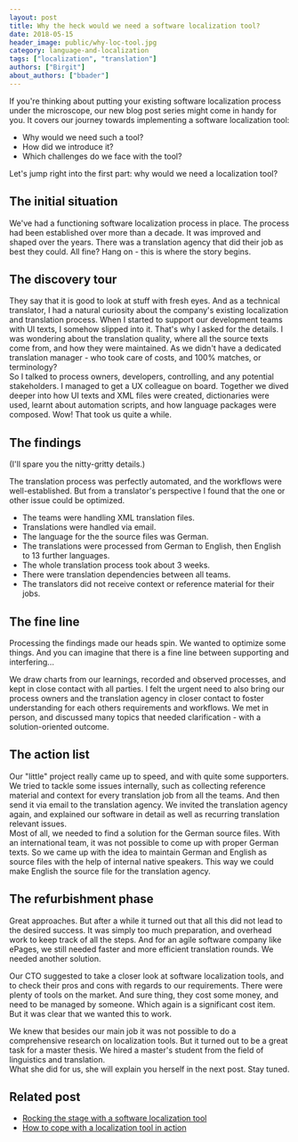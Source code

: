```yaml
---
layout: post
title: Why the heck would we need a software localization tool?
date: 2018-05-15
header_image: public/why-loc-tool.jpg
category: language-and-localization
tags: ["localization", "translation"]
authors: ["Birgit"]
about_authors: ["bbader"]
---
```


If you're thinking about putting your existing software localization process under the microscope, our new blog post series might come in handy for you.
It covers our journey towards implementing a software localization tool:

* Why would we need such a tool?
* How did we introduce it?
* Which challenges do we face with the tool?

Let's jump right into the first part: why would we need a localization tool?

## The initial situation

We've had a functioning software localization process in place.
The process had been established over more than a decade.
It was improved and shaped over the years.
There was a translation agency that did their job as best they could.
All fine?
Hang on - this is where the story begins.

## The discovery tour

They say that it is good to look at stuff with fresh eyes.
And as a technical translator, I had a natural curiosity about the company's existing localization and translation process.
When I started to support our development teams with UI texts, I somehow slipped into it.
That's why I asked for the details.
I was wondering about the translation quality, where all the source texts come from, and how they were maintained.
As we didn't have a dedicated translation manager - who took care of costs, and 100% matches, or terminology?<br>
So I talked to process owners, developers, controlling, and any potential stakeholders.
I managed to get a UX colleague on board.
Together we dived deeper into how UI texts and XML files were created, dictionaries were used, learnt about automation scripts, and how language packages were composed.
Wow!
That took us quite a while.

## The findings

(I'll spare you the nitty-gritty details.)

The translation process was perfectly automated, and the workflows were well-established.
But from a translator's perspective I found that the one or other issue could be optimized.

* The teams were handling XML translation files.
* Translations were handled via email.
* The language for the the source files was German.
* The translations were processed from German to English, then English to 13 further languages.
* The whole translation process took about 3 weeks.
* There were translation dependencies between all teams.
* The translators did not receive context or reference material for their jobs.

## The fine line

Processing the findings made our heads spin.
We wanted to optimize some things.
And you can imagine that there is a fine line between supporting and interfering...

We draw charts from our learnings, recorded and observed processes, and kept in close contact with all parties.
I felt the urgent need to also bring our process owners and the translation agency in closer contact to foster understanding for each others requirements and workflows.
We met in person, and discussed many topics that needed clarification - with a solution-oriented outcome.

## The action list

Our "little" project really came up to speed, and with quite some supporters.
We tried to tackle some issues internally, such as collecting reference material and context for every translation job from all the teams.
And then send it via email to the translation agency.
We invited the translation agency again, and explained our software in detail as well as recurring translation relevant issues.<br>
Most of all, we needed to find a solution for the German source files.
With an international team, it was not possible to come up with proper German texts.
So we came up with the idea to maintain German and English as source files with the help of internal native speakers.
This way we could make English the source file for the translation agency.

## The refurbishment phase

Great approaches.
But after a while it turned out that all this did not lead to the desired success.
It was simply too much preparation, and overhead work to keep track of all the steps.
And for an agile software company like ePages, we still needed faster and more efficient translation rounds.
We needed another solution.

Our CTO suggested to take a closer look at software localization tools, and to check their pros and cons with regards to our requirements.
There were plenty of tools on the market.
And sure thing, they cost some money, and need to be managed by someone.
Which again is a significant cost item.
But it was clear that we wanted this to work.

We knew that besides our main job it was not possible to do a comprehensive research on localization tools.
But it turned out to be a great task for a master thesis.
We hired a master's student from the field of linguistics and translation.<br>
What she did for us, she will explain you herself in the next post.
Stay tuned.

## Related post

* [Rocking the stage with a software localization tool](/blog/language-and-localization/rocking-the-stage-with-a-software-localization-tool/)
* [How to cope with a localization tool in action](/blog/language-and-localization/how-to-cope-with-a-localization-tool-in-action/)
